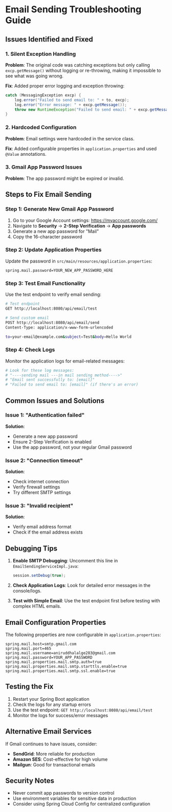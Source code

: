 # Email Sending Troubleshooting Guide

## Issues Identified and Fixed

### 1. **Silent Exception Handling**
**Problem**: The original code was catching exceptions but only calling `excp.getMessage()` without logging or re-throwing, making it impossible to see what was going wrong.

**Fix**: Added proper error logging and exception throwing:
```java
catch (MessagingException excp) {
    log.error("Failed to send email to: " + to, excp);
    log.error("Error message: " + excp.getMessage());
    throw new RuntimeException("Failed to send email: " + excp.getMessage(), excp);
}
```

### 2. **Hardcoded Configuration**
**Problem**: Email settings were hardcoded in the service class.

**Fix**: Added configurable properties in `application.properties` and used `@Value` annotations.

### 3. **Gmail App Password Issues**
**Problem**: The app password might be expired or invalid.

## Steps to Fix Email Sending

### Step 1: Generate New Gmail App Password

1. Go to your Google Account settings: https://myaccount.google.com/
2. Navigate to **Security** → **2-Step Verification** → **App passwords**
3. Generate a new app password for "Mail"
4. Copy the 16-character password

### Step 2: Update Application Properties

Update the password in `src/main/resources/application.properties`:
```properties
spring.mail.password=YOUR_NEW_APP_PASSWORD_HERE
```

### Step 3: Test Email Functionality

Use the test endpoint to verify email sending:
```bash
# Test endpoint
GET http://localhost:8080/api/email/test

# Send custom email
POST http://localhost:8080/api/email/send
Content-Type: application/x-www-form-urlencoded

to=your-email@example.com&subject=Test&body=Hello World
```

### Step 4: Check Logs

Monitor the application logs for email-related messages:
```bash
# Look for these log messages:
# "----sending mail ---in mail sending method---->"
# "Email sent successfully to: [email]"
# "Failed to send email to: [email]" (if there's an error)
```

## Common Issues and Solutions

### Issue 1: "Authentication failed"
**Solution**: 
- Generate a new app password
- Ensure 2-Step Verification is enabled
- Use the app password, not your regular Gmail password

### Issue 2: "Connection timeout"
**Solution**:
- Check internet connection
- Verify firewall settings
- Try different SMTP settings

### Issue 3: "Invalid recipient"
**Solution**:
- Verify email address format
- Check if the email address exists

## Debugging Tips

1. **Enable SMTP Debugging**: Uncomment this line in `EmailSendingServiceImpl.java`:
   ```java
   session.setDebug(true);
   ```

2. **Check Application Logs**: Look for detailed error messages in the console/logs.

3. **Test with Simple Email**: Use the test endpoint first before testing with complex HTML emails.

## Email Configuration Properties

The following properties are now configurable in `application.properties`:

```properties
spring.mail.host=smtp.gmail.com
spring.mail.port=465
spring.mail.username=aniruddhalalge283@gmail.com
spring.mail.password=YOUR_APP_PASSWORD
spring.mail.properties.mail.smtp.auth=true
spring.mail.properties.mail.smtp.starttls.enable=true
spring.mail.properties.mail.smtp.ssl.enable=true
```

## Testing the Fix

1. Restart your Spring Boot application
2. Check the logs for any startup errors
3. Use the test endpoint: `GET http://localhost:8080/api/email/test`
4. Monitor the logs for success/error messages

## Alternative Email Services

If Gmail continues to have issues, consider:
- **SendGrid**: More reliable for production
- **Amazon SES**: Cost-effective for high volume
- **Mailgun**: Good for transactional emails

## Security Notes

- Never commit app passwords to version control
- Use environment variables for sensitive data in production
- Consider using Spring Cloud Config for centralized configuration 
